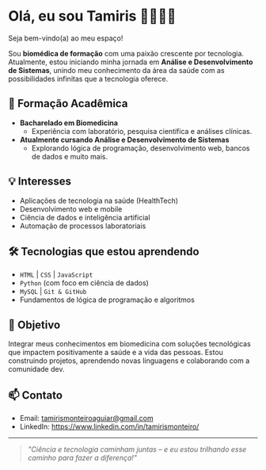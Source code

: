 # Olá, eu sou Tamiris 👩‍🔬👩‍💻

Seja bem-vindo(a) ao meu espaço!

Sou **biomédica de formação** com uma paixão crescente por tecnologia. Atualmente, estou iniciando minha jornada em **Análise e Desenvolvimento de Sistemas**, unindo meu conhecimento da área da saúde com as possibilidades infinitas que a tecnologia oferece.

## 🔬 Formação Acadêmica
- **Bacharelado em Biomedicina**
  - Experiência com laboratório, pesquisa científica e análises clínicas.
- **Atualmente cursando Análise e Desenvolvimento de Sistemas**
  - Explorando lógica de programação, desenvolvimento web, bancos de dados e muito mais.

## 💡 Interesses
- Aplicações de tecnologia na saúde (HealthTech)
- Desenvolvimento web e mobile
- Ciência de dados e inteligência artificial
- Automação de processos laboratoriais

## 🛠️ Tecnologias que estou aprendendo
- `HTML` | `CSS` | `JavaScript`
- `Python` (com foco em ciência de dados)
- `MySQL` | `Git & GitHub`
- Fundamentos de lógica de programação e algoritmos

## 🚀 Objetivo
Integrar meus conhecimentos em biomedicina com soluções tecnológicas que impactem positivamente a saúde e a vida das pessoas. Estou construindo projetos, aprendendo novas linguagens e colaborando com a comunidade dev.

## 📫 Contato
- Email: tamirismonteiroaguiar@gmail.com
- LinkedIn: https://www.linkedin.com/in/tamirismonteiro/


---

> *"Ciência e tecnologia caminham juntas – e eu estou trilhando esse caminho para fazer a diferença!"*

